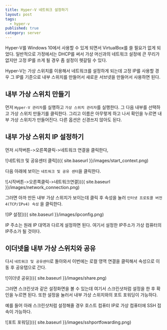 ```yaml
---
title: Hyper-V 네트워크 설정하기
layout: post
tags:
  - hyper-v
published: true
category: server
---
```

Hyper-V를 Windows 10에서 사용할 수 있게 되면서 VirtualBox를 쓸 필요가 없게 되었다. 일반적으로 가정에서는 DHCP를 써서 가상 머신과의 네트워크 설정에 큰 무리가 없지만 고정 IP를 쓰게 될 경우 좀 설정이 헷갈릴 수 있다.

Hyper-V는 가상 스위치를 이용해서 네트워크를 설정하게 되는데 고정 IP를 사용할 경우 그 IP를 기준으로 내부 스위치를 만들어서 새로운 서브넷을 만들어서 사용하면 된다.

## 내부 가상 스위치 만들기
먼저 `Hyper-V 관리자`를 실행하고 `가상 스위치 관리자`를 실행한다. 그 다음 내부를 선택하고 가상 스위치 만들기를 클릭한다. 그리고 이름은 아무렇게 하고 나서 확인을 누르면 내부 가상 스위치가 만들어진다. 다른 옵션은 신경쓰지 않아도 된다.

## 내부 가상 스위치 IP 설정하기

먼저 시작버튼->오른쪽클릭->네트워크 연결을 클릭한다,

![네트워크 및 공유센터 클릭]({{ site.baseurl }}/images/start_context.png)

다음 아래에 보이는 `네트워크 및 공유 센터`을 클릭한다.

![시작버튼->오른쪽클릭->네트워크연결]({{ site.baseurl }}/images/network_connection.png)

그러면 아까 만든 내부 가상 스위치가 보이는데 클릭 후 속성을 눌러 `인터넷 프로토콜 버전 4(TCP/IPv4) 속성` 을 클릭한다.

![IP 설정]({{ site.baseurl }}/images/ipconfig.png)

IP 주소는 원래 IP 대역과 다르게 설정하면 된다. 여기서 설정한 IP주소가 가상 컴퓨터의 IP주소가 될 것이다.

## 이더넷을 내부 가상 스위치와 공유

다시 `네트워크 및 공유센터`로 돌아와서 이번에는 로컬 영역 연결을 클릭해서 속성으로 이동 후 공유탭으로 간다.

![이더넷 공유]({{ site.baseurl }}/images/share.png)

그러면 스크린샷과 같은 설정화면을 볼 수 있는데 여기서 스크린샷처럼 설정을 한 후 확인을 누르면 된다. 또한 설정을 눌러서 내부 가상 스위치와의 포트 포워딩이 가능하다.

예를 들어 아래 스크린샷처럼 설정해줄 경우 호스트 컴퓨터 IP로 가상 컴퓨터에 SSH 접속이 가능하다.

![포트 포워딩]({{ site.baseurl }}/images/sshportfowarding.png)














